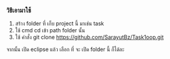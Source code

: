### วิธีเอามาใช้
 
 1. สร้าง folder ที่ เก็บ project นี้ มาเช่น task 
 2. ใช้ cmd cd เข้า path folder นั้น 
 3. ใช้ คำสั่ง  git clone https://github.com/SarayutBz/Task1oop.git 

จากนั้น เปิด eclipse แล้ว เลือก ที่ จะ เปิด folder นี้ ก็ได้ละ 

  
